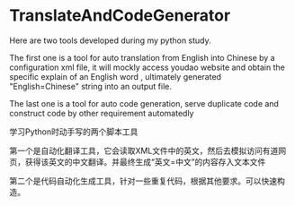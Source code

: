# TranslateAndCodeGenerator

Here are two tools developed during my python study. 

The first one is a tool for auto translation from English into Chinese by a configuration xml file, it will mockly access youdao website and obtain the specific explain of an English word , ultimately generated "English=Chinese" string into an output file.

The last one is a tool for auto code generation, serve duplicate code and construct code by other requirement automatedly


学习Python时动手写的两个脚本工具

第一个是自动化翻译工具，它会读取XML文件中的英文，然后去模拟访问有道网页，获得该英文的中文翻译。并最终生成“英文=中文”的内容存入文本文件

第二个是代码自动化生成工具，针对一些重复代码，根据其他要求。可以快速构造。
